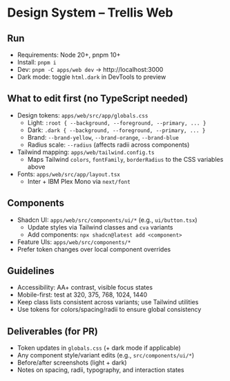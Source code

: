 # Design System – Trellis Web

## Run
- Requirements: Node 20+, pnpm 10+
- Install: `pnpm i`
- Dev: `pnpm -C apps/web dev` → http://localhost:3000
- Dark mode: toggle `html.dark` in DevTools to preview

## What to edit first (no TypeScript needed)
- Design tokens: `apps/web/src/app/globals.css`
  - Light: `:root { --background, --foreground, --primary, ... }`
  - Dark: `.dark { --background, --foreground, --primary, ... }`
  - Brand: `--brand-yellow`, `--brand-orange`, `--brand-blue`
  - Radius scale: `--radius` (affects radii across components)
- Tailwind mapping: `apps/web/tailwind.config.ts`
  - Maps Tailwind `colors`, `fontFamily`, `borderRadius` to the CSS variables above
- Fonts: `apps/web/src/app/layout.tsx`
  - Inter + IBM Plex Mono via `next/font`

## Components
- Shadcn UI: `apps/web/src/components/ui/*` (e.g., `ui/button.tsx`)
  - Update styles via Tailwind classes and `cva` variants
  - Add components: `npx shadcn@latest add <component>`
- Feature UIs: `apps/web/src/components/*`
- Prefer token changes over local component overrides

## Guidelines
- Accessibility: AA+ contrast, visible focus states
- Mobile-first: test at 320, 375, 768, 1024, 1440
- Keep class lists consistent across variants; use Tailwind utilities
- Use tokens for colors/spacing/radii to ensure global consistency

## Deliverables (for PR)
- Token updates in `globals.css` (+ dark mode if applicable)
- Any component style/variant edits (e.g., `src/components/ui/*`)
- Before/after screenshots (light + dark)
- Notes on spacing, radii, typography, and interaction states
